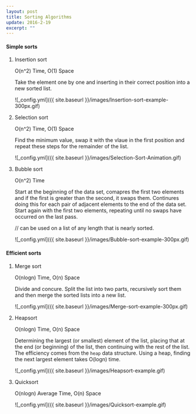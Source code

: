 ```yaml
---
layout: post
title: Sorting Algorithms
update: 2016-2-19
excerpt: ""
---
```


#### Simple sorts

1. Insertion sort 

	O(n^2) Time, O(1) Space 

	Take the element one by one and inserting in their correct position into a new sorted list.

	![_config.yml]({{ site.baseurl }}/images/Insertion-sort-example-300px.gif)

2. Selection sort 

	O(n^2) Time, O(1) Space

	Find the minimum value, swap it with the vlaue in the first position and repeat these steps for the remainder of the list.
	
	![_config.yml]({{ site.baseurl }}/images/Selection-Sort-Animation.gif)
	
3. Bubble sort

	O(n^2) Time
	
	Start at the beginning of the data set, comapres the first two elements and if the first is greater than the second, it swaps them.  Continures doing this for each pair of adjacent elements to the end of the data set.  Start again with the first two elements, repeating until no swaps have occurred on the last pass.
	
	// can be used on a list of any length that is nearly sorted.
	
	![_config.yml]({{ site.baseurl }}/images/Bubble-sort-example-300px.gif)
	
	
#### Efficient sorts

1. Merge sort 

	O(nlogn) Time, O(n) Space

	Divide and concure.  Split the list into two parts, recursively sort them and then merge the sorted lists into a new list.
	
	![_config.yml]({{ site.baseurl }}/images/Merge-sort-example-300px.gif)
	
2. Heapsort

	O(nlogn) Time, O(n) Space
	
	Determining the largest (or smallest) element of the list, placing that at the end (or beginning) of the list, then continuing with the rest of the list.  The efficiency comes from the `heap` data structure.  Using a heap, finding the next largest element takes O(logn) time.

	![_config.yml]({{ site.baseurl }}/images/Heapsort-example.gif)

3. Quicksort

	O(nlogn) Average Time, O(n) Space
	
	![_config.yml]({{ site.baseurl }}/images/Quicksort-example.gif)
	
